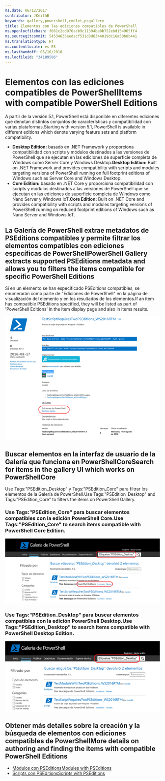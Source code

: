 ```yaml
---
ms.date: 06/12/2017
contributor: JKeithB
keywords: gallery,powershell,cmdlet,psgallery
title: Elementos con las ediciones compatibles de PowerShell
ms.openlocfilehash: f661c2cd076acb9c11394ba0b752ebd154965ff4
ms.sourcegitcommit: 54534635eedacf531d8d6344019dc16a50b8b441
ms.translationtype: HT
ms.contentlocale: es-ES
ms.lasthandoff: 05/16/2018
ms.locfileid: "34189506"
---
```

# <a name="items-with-compatible-powershell-editions"></a><span data-ttu-id="b5567-103">Elementos con las ediciones compatibles de PowerShell</span><span class="sxs-lookup"><span data-stu-id="b5567-103">Items with compatible PowerShell Editions</span></span>

<span data-ttu-id="b5567-104">A partir de la versión 5.1, PowerShell está disponible en diferentes ediciones que denotan distintos conjuntos de características y compatibilidad con varias plataformas.</span><span class="sxs-lookup"><span data-stu-id="b5567-104">Starting with version 5.1, PowerShell is available in different editions which denote varying feature sets and platform compatibility.</span></span>

- <span data-ttu-id="b5567-105">**Desktop Edition:** basado en .NET Framework y proporciona compatibilidad con scripts y módulos destinados a las versiones de PowerShell que se ejecutan en las ediciones de superficie completa de Windows como Server Core y Windows Desktop.</span><span class="sxs-lookup"><span data-stu-id="b5567-105">**Desktop Edition:** Built on .NET Framework and provides compatibility with scripts and modules targeting versions of PowerShell running on full footprint editions of Windows such as Server Core and Windows Desktop.</span></span>
- <span data-ttu-id="b5567-106">**Core Edition:** basado en .NET Core y proporciona compatibilidad con scripts y módulos destinados a las versiones de PowerShell que se ejecutan en las ediciones de superficie completa de Windows como Nano Server y Windows IoT.</span><span class="sxs-lookup"><span data-stu-id="b5567-106">**Core Edition:** Built on .NET Core and provides compatibility with scripts and modules targeting versions of PowerShell running on reduced footprint editions of Windows such as Nano Server and Windows IoT.</span></span>

## <a name="powershell-gallery-extracts-supported-pseditions-metadata-and-allows-you-to-filters-the-items-compatible-for-specific-powershell-editions"></a><span data-ttu-id="b5567-107">La Galería de PowerShell extrae metadatos de PSEditions compatibles y permite filtrar los elementos compatibles con ediciones específicas de PowerShell</span><span class="sxs-lookup"><span data-stu-id="b5567-107">PowerShell Gallery extracts supported PSEditions metadata and allows you to filters the items compatible for specific PowerShell Editions</span></span>

<span data-ttu-id="b5567-108">Si en un elemento se han especificado PSEditions compatibles, se enumerarán como parte de "Ediciones de PowerShell" en la página de visualización del elemento y en los resultados de los elementos.</span><span class="sxs-lookup"><span data-stu-id="b5567-108">If an item has compatible PSEditions specified, they will be listed as part of 'PowerShell Editions' in the item display page and also in items results.</span></span>

![Página de visualización del elemento con PSEditions](../../Images/ItemDisplayPageWithPSEditions.PNG)

## <a name="search-for-items-in-the-gallery-ui-which-works-on-powershellcore"></a><span data-ttu-id="b5567-110">Buscar elementos en la interfaz de usuario de la Galería que funciona en PowerShellCore</span><span class="sxs-lookup"><span data-stu-id="b5567-110">Search for items in the gallery UI which works on PowerShellCore</span></span>

<span data-ttu-id="b5567-111">Use Tags:"PSEdition_Desktop" y Tags:"PSEdition_Core" para filtrar los elementos de la Galería de PowerShell.</span><span class="sxs-lookup"><span data-stu-id="b5567-111">Use Tags:"PSEdition_Desktop" and Tags:"PSEdition_Core" to filters the items on PowerShell Gallery.</span></span>

### <a name="use-tagspseditioncore-to-search-items-compatible-with-powershell-core-edition"></a><span data-ttu-id="b5567-112">Use Tags:"PSEdition_Core" para buscar elementos compatibles con la edición PowerShell Core.</span><span class="sxs-lookup"><span data-stu-id="b5567-112">Use Tags:"PSEdition_Core" to search items compatible with PowerShell Core Edition.</span></span>

![Resultados de la búsqueda de elementos compatibles con Core PSEdition](../../Images/SearchResultsWithPSEditions.PNG)

### <a name="use-tagspseditiondesktop-to-search-items-compatible-with-powershell-desktop-edition"></a><span data-ttu-id="b5567-114">Use Tags:"PSEdition_Desktop" para buscar elementos compatibles con la edición PowerShell Desktop.</span><span class="sxs-lookup"><span data-stu-id="b5567-114">Use Tags:"PSEdition_Desktop" to search items compatible with PowerShell Desktop Edition.</span></span>

![Resultados de la búsqueda de elementos compatibles con Desktop PSEdition](../../Images/SearchResultsWithPSEdition-Desktop.PNG)

## <a name="more-details-on-authoring-and-finding-the-items-with-compatible-powershell-editions"></a><span data-ttu-id="b5567-116">Obtener más detalles sobre la creación y la búsqueda de elementos con ediciones compatibles de PowerShell</span><span class="sxs-lookup"><span data-stu-id="b5567-116">More details on authoring and finding the items with compatible PowerShell Editions</span></span>

- [<span data-ttu-id="b5567-117">Módulos con PSEditions</span><span class="sxs-lookup"><span data-stu-id="b5567-117">Modules with PSEditions</span></span>](../../concepts/module-psedition-support.md)
- [<span data-ttu-id="b5567-118">Scripts con PSEditions</span><span class="sxs-lookup"><span data-stu-id="b5567-118">Scripts with PSEditions</span></span>](../../concepts/script-psedition-support.md)